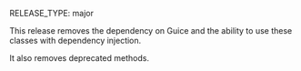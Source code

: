 RELEASE_TYPE: major

This release removes the dependency on Guice and the ability to use these classes
with dependency injection.

It also removes deprecated methods.
